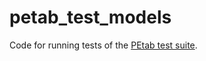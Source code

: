 # petab_test_models

Code for running tests of the 
[PEtab test suite](https://github.com/PEtab-dev/petab_test_suite).
